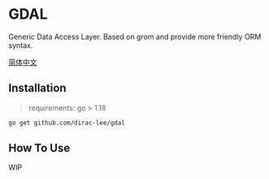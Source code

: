 # GDAL

Generic Data Access Layer. Based on grom and provide more friendly ORM syntax.

[简体中文](./README_zh.md)

## Installation

> requirements: go > 1.18

```bash
go get github.com/dirac-lee/gdal
```

## How To Use

WIP